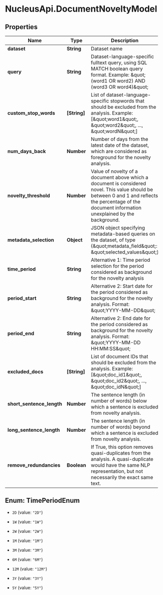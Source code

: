 # NucleusApi.DocumentNoveltyModel

## Properties
Name | Type | Description | Notes
------------ | ------------- | ------------- | -------------
**dataset** | **String** | Dataset name | 
**query** | **String** | Dataset-language-specific fulltext query, using SQL MATCH boolean query format. Example: \&quot;(word1 OR word2) AND (word3 OR word4)\&quot; | [optional] 
**custom_stop_words** | **[String]** | List of dataset-language-specific stopwords that should be excluded from the analysis. Example: [\&quot;word1\&quot;, \&quot;word2\&quot;, ..., \&quot;wordN\&quot;] | [optional] 
**num_days_back** | **Number** | Number of days from the latest date of the dataset, which are considered as foreground for the novelty analysis. | [optional] 
**novelty_threshold** | **Number** | Value of novelty of a document above which a document is considered novel. This value should be between 0 and 1 and reflects the percentage of the document information unexplained by the background. | [optional] 
**metadata_selection** | **Object** | JSON object specifying metadata-based queries on the dataset, of type {\&quot;metadata_field\&quot;: \&quot;selected_values\&quot;} | [optional] 
**time_period** | **String** | Alternative 1: Time period selection for the period considered as background for the novelty analysis | [optional] 
**period_start** | **String** | Alternative 2: Start date for the period considered as background for the novelty analysis. Format: \&quot;YYYY-MM-DD\&quot;  | [optional] 
**period_end** | **String** | Alternative 2: End date for the period considered as background for the novelty analysis. Format: \&quot;YYYY-MM-DD HH:MM:SS\&quot;  | [optional] 
**excluded_docs** | **[String]** | List of document IDs that should be excluded from the analysis. Example: [\&quot;doc_id1\&quot;, \&quot;doc_id2\&quot;, ..., \&quot;doc_idN\&quot;] | [optional] 
**short_sentence_length** | **Number** | The sentence length (in number of words) below which a sentence is excluded from novelty analysis. | [optional] 
**long_sentence_length** | **Number** | The sentence length (in number of words) beyond which a sentence is excluded from novelty analysis. | [optional] 
**remove_redundancies** | **Boolean** | If True, this option removes quasi-duplicates from the analysis. A quasi-duplicate would have the same NLP representation, but not necessarily the exact same text. | [optional] [default to false]


<a name="TimePeriodEnum"></a>
## Enum: TimePeriodEnum


* `2D` (value: `"2D"`)

* `1W` (value: `"1W"`)

* `2W` (value: `"2W"`)

* `1M` (value: `"1M"`)

* `3M` (value: `"3M"`)

* `6M` (value: `"6M"`)

* `12M` (value: `"12M"`)

* `3Y` (value: `"3Y"`)

* `5Y` (value: `"5Y"`)




